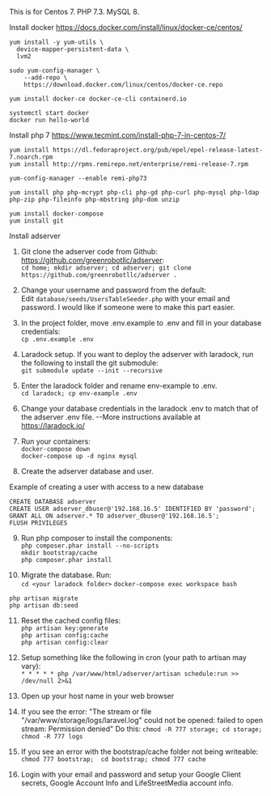 This is for Centos 7. PHP 7.3. MySQL 8.

Install docker
https://docs.docker.com/install/linux/docker-ce/centos/

```
yum install -y yum-utils \
  device-mapper-persistent-data \
  lvm2

sudo yum-config-manager \
    --add-repo \
    https://download.docker.com/linux/centos/docker-ce.repo

yum install docker-ce docker-ce-cli containerd.io

systemctl start docker
docker run hello-world

```

Install php 7
https://www.tecmint.com/install-php-7-in-centos-7/

```
yum install https://dl.fedoraproject.org/pub/epel/epel-release-latest-7.noarch.rpm
yum install http://rpms.remirepo.net/enterprise/remi-release-7.rpm

yum-config-manager --enable remi-php73

yum install php php-mcrypt php-cli php-gd php-curl php-mysql php-ldap php-zip php-fileinfo php-mbstring php-dom unzip

yum install docker-compose
yum install git
```




Install adserver
1. Git clone the adserver code from Github: https://github.com/greenrobotllc/adserver:  
`cd home; mkdir adserver; cd adserver; git clone https://github.com/greenrobotllc/adserver .`

2. Change your username and password from the default:  
Edit `database/seeds/UsersTableSeeder.php` with your email and password. I would like if someone were to make this part easier.

3. In the project folder, move .env.example to .env and fill in your database credentials:  
`cp .env.example .env`  

4. Laradock setup. If you want to deploy the adserver with laradock, run the following to install the git submodule:  
`git submodule update --init --recursive`  

5. Enter the laradock folder and rename env-example to .env.  
`cd laradock; cp env-example .env`  

6. Change your database credentials in the laradock .env to match that of the adserver .env file.
--More instructions available at https://laradock.io/

7. Run your containers:  
`docker-compose down`  
`docker-compose up -d nginx mysql`  

8. Create the adserver database and user.


Example of creating a user with access to a new database
```
CREATE DATABASE adserver
CREATE USER adserver_dbuser@'192.168.16.5' IDENTIFIED BY 'password';
GRANT ALL ON adserver.* TO adserver_dbuser@'192.168.16.5';
FLUSH PRIVILEGES
```

9. Run php composer to install the components:  
`php composer.phar install --no-scripts`  
`mkdir bootstrap/cache`  
`php composer.phar install`  

10. Migrate the database. Run:  
`cd <your laradock folder>`
`docker-compose exec workspace bash`
  
`php artisan migrate`  
`php artisan db:seed`  


11. Reset the cached config files:  
`php artisan key:generate`  
`php artisan config:cache`  
`php artisan config:clear`  



12. Setup something like the following in cron (your path to artisan may vary):  
`* * * * * php /var/www/html/adserver/artisan schedule:run >> /dev/null 2>&1`

13. Open up your host name in your web browser

14. If you see the error:
"The stream or file "/var/www/storage/logs/laravel.log" could not be opened: failed to open stream: Permission denied"
Do this:
```chmod -R 777 storage; cd storage; chmod -R 777 logs```

15. If you see an error with the bootstrap/cache folder not being writeable:
```chmod 777 bootstrap;  cd bootstrap; chmod 777 cache```
15. Login with your email and password and setup your Google Client secrets, Google Account Info and LifeStreetMedia account info.

